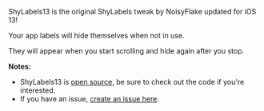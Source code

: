 ShyLabels13 is the original ShyLabels tweak by NoisyFlake updated for iOS 13!

Your app labels will hide themselves when not in use.

They will appear when you start scrolling and hide again after you stop.

**Notes:**
- ShyLabels13 is [open source](https://github.com/cbyrne/ShyLabels13), be sure to check out the code if you're interested.
- If you have an issue, [create an issue here](https://github.com/cbyrne/ShyLabels13/issues/new).